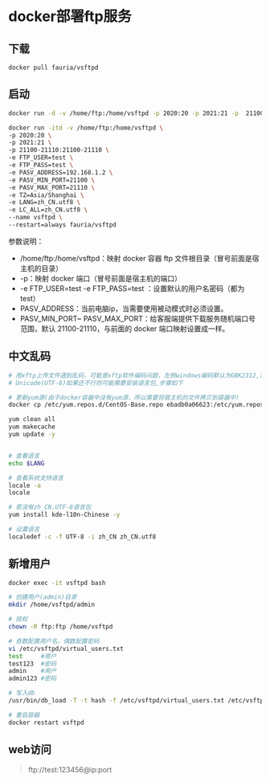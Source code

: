 # docker部署ftp服务

## 下载

```shell
docker pull fauria/vsftpd 
```

## 启动

```sh
docker run -d -v /home/ftp:/home/vsftpd -p 2020:20 -p 2021:21 -p  21100-21110:21100-21110 -e FTP_USER=test -e FTP_PASS=test -e PASV_ADDRESS=192.168.56.2 -e PASV_MIN_PORT=21100 -e PASV_MAX_PORT=21110 --name vsftpd -e TZ=Asia/Shanghai --restart=always fauria/vsftpd

docker run -itd -v /home/ftp:/home/vsftpd \
-p 2020:20 \
-p 2021:21 \
-p 21100-21110:21100-21110 \
-e FTP_USER=test \
-e FTP_PASS=test \
-e PASV_ADDRESS=192.168.1.2 \
-e PASV_MIN_PORT=21100 \
-e PASV_MAX_PORT=21110 \
-e TZ=Asia/Shanghai \
-e LANG=zh_CN.utf8 \
-e LC_ALL=zh_CN.utf8 \
--name vsftpd \
--restart=always fauria/vsftpd
```

参数说明：

* /home/ftp:/home/vsftpd：映射 docker 容器 ftp 文件根目录（冒号前面是宿主机的目录）
* -p：映射 docker 端口（冒号前面是宿主机的端口）
* -e FTP_USER=test -e FTP_PASS=test ：设置默认的用户名密码（都为 test）
* PASV_ADDRESS：当前电脑ip，当需要使用被动模式时必须设置。
* PASV_MIN_PORT~ PASV_MAX_PORT：给客服端提供下载服务随机端口号范围，默认 21100-21110，与前面的 docker 端口映射设置成一样。



## 中文乱码

```sh
# 用xftp上传文件遇到乱码，可能是xftp软件编码问题，左侧windows编码默认为GBK2312,右侧linux编码应设置为
# Unicode(UTF-8)如果还不行则可能需要安装语言包,步骤如下

# 更新yum源(由于docker容器中没有yum源，所以需要将宿主机的文件拷贝到容器中)
docker cp /etc/yum.repos.d/CentOS-Base.repo ebadb0a06623:/etc/yum.repos.d/

yum clean all
yum makecache
yum update -y


# 查看语言
echo $LANG

# 查看系统支持语言
locale -a
locale

# 若没有zh_CN.UTF-8语言包
yum install kde-l10n-Chinese -y

# 设置语言
localedef -c -f UTF-8 -i zh_CN zh_CN.utf8
```



## 新增用户

```sh
docker exec -it vsftpd bash

# 创建用户(admin)目录
mkdir /home/vsftpd/admin

# 授权
chown -R ftp:ftp /home/vsftpd

# 奇数配置用户名，偶数配置密码
vi /etc/vsftpd/virtual_users.txt
test     #用户
test123  #密码
admin    #用户
admin123 #密码

# 写入db
/usr/bin/db_load -T -t hash -f /etc/vsftpd/virtual_users.txt /etc/vsftpd/virtual_users.db

# 重启容器
docker restart vsftpd
```



## web访问

> ftp://test:123456@ip:port